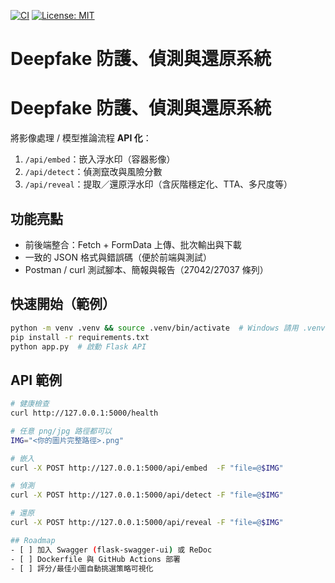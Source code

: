 [![CI](https://github.com/tony921023/deepfake-watermark/actions/workflows/python-ci.yml/badge.svg)](https://github.com/tony921023/deepfake-watermark/actions/workflows/python-ci.yml)
[![License: MIT](https://img.shields.io/badge/License-MIT-green.svg)](LICENSE)

# Deepfake 防護、偵測與還原系統

# Deepfake 防護、偵測與還原系統

將影像處理 / 模型推論流程 **API 化**：
1) `/api/embed`：嵌入浮水印（容器影像）
2) `/api/detect`：偵測竄改與風險分數
3) `/api/reveal`：提取／還原浮水印（含灰階穩定化、TTA、多尺度等）

## 功能亮點
- 前後端整合：Fetch + FormData 上傳、批次輸出與下載
- 一致的 JSON 格式與錯誤碼（便於前端與測試）
- Postman / curl 測試腳本、簡報與報告（27042/27037 條列）

## 快速開始（範例）
```bash
python -m venv .venv && source .venv/bin/activate  # Windows 請用 .venv\Scripts\activate
pip install -r requirements.txt
python app.py  # 啟動 Flask API
```

## API 範例
```bash
# 健康檢查
curl http://127.0.0.1:5000/health

# 任意 png/jpg 路徑都可以
IMG="<你的圖片完整路徑>.png"

# 嵌入
curl -X POST http://127.0.0.1:5000/api/embed  -F "file=@$IMG"

# 偵測
curl -X POST http://127.0.0.1:5000/api/detect -F "file=@$IMG"

# 還原
curl -X POST http://127.0.0.1:5000/api/reveal -F "file=@$IMG"

## Roadmap
- [ ] 加入 Swagger (flask-swagger-ui) 或 ReDoc
- [ ] Dockerfile 與 GitHub Actions 部署
- [ ] 評分/最佳小圖自動挑選策略可視化
```
